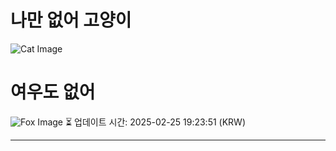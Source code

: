 
# 나만 없어 고양이

![Cat Image](https://cdn2.thecatapi.com/images/3dk.jpg)

# 여우도 없어
![Fox Image](https://randomfox.ca/images/65.jpg)
⏳ 업데이트 시간: 2025-02-25 19:23:51 (KRW)

---
